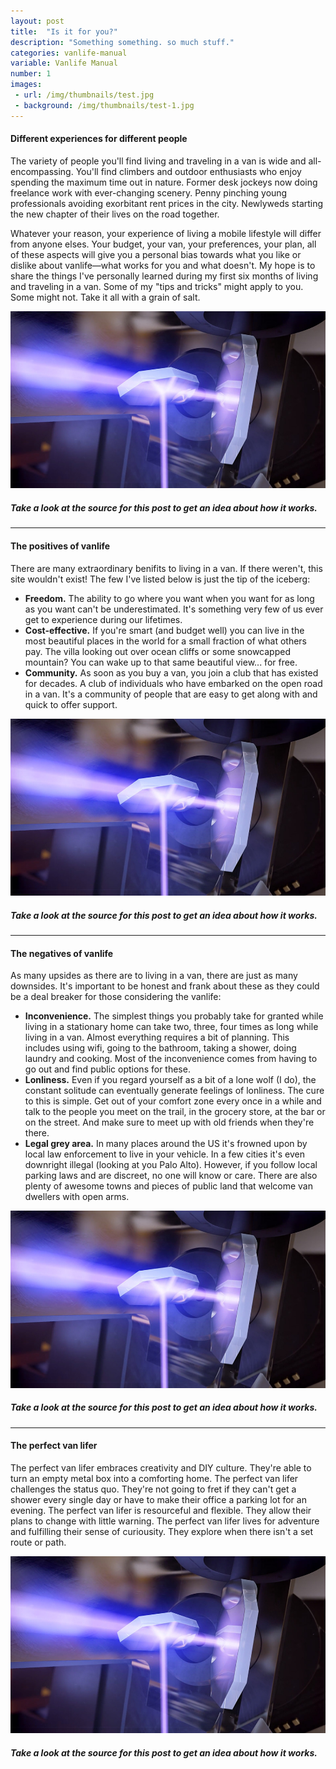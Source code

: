 ```yaml
---
layout: post
title:  "Is it for you?"
description: "Something something. so much stuff."
categories: vanlife-manual
variable: Vanlife Manual
number: 1
images:
 - url: /img/thumbnails/test.jpg
 - background: /img/thumbnails/test-1.jpg
---
```


#### Different experiences for different people

The variety of people you'll find living and traveling in a van is wide and all-encompassing. You'll find climbers and outdoor enthusiasts who enjoy spending the maximum time out in nature. Former desk jockeys now doing freelance work with ever-changing scenery. Penny pinching young professionals avoiding exorbitant rent prices in the city. Newlyweds starting the new chapter of their lives on the road together.

Whatever your reason, your experience of living a mobile lifestyle will differ from anyone elses. Your budget, your van, your preferences, your plan, all of these aspects will give you a personal bias towards what you like or dislike about vanlife—what works for you and what doesn't. My hope is to share the things I've personally learned during my first six months of living and traveling in a van. Some of my "tips and tricks" might apply to you. Some might not. Take it all with a grain of salt.

<img src="../img/thumbnails/test.jpg" /> 

##### Take a look at the source for this post to get an idea about how it works.

<hr />

#### The positives of vanlife

There are many extraordinary benifits to living in a van. If there weren't, this site wouldn't exist! The few I've listed below is just the tip of the iceberg:

- **Freedom.** The ability to go where you want when you want for as long as you want can't be underestimated. It's something very few of us ever get to experience during our lifetimes. 
- **Cost-effective.** If you're smart (and budget well) you can live in the most beautiful places in the world for a small fraction of what others pay. The villa looking out over ocean cliffs or some snowcapped mountain? You can wake up to that same beautiful view... for free.
- **Community.** As soon as you buy a van, you join a club that has existed for decades. A club of individuals who have embarked on the open road in a van. It's a community of people that are easy to get along with and quick to offer support.

<img src="../img/thumbnails/test.jpg" /> 

##### Take a look at the source for this post to get an idea about how it works.

<hr />

#### The negatives of vanlife

As many upsides as there are to living in a van, there are just as many downsides. It's important to be honest and frank about these as they could be a deal breaker for those considering the vanlife:

- **Inconvenience.** The simplest things you probably take for granted while living in a stationary home can take two, three, four times as long while living in a van. Almost everything requires a bit of planning. This includes using wifi, going to the bathroom, taking a shower, doing laundry and cooking. Most of the inconvenience comes from having to go out and find public options for these.
- **Lonliness.** Even if you regard yourself as a bit of a lone wolf (I do), the constant solitude can eventually generate feelings of lonliness. The cure to this is simple. Get out of your comfort zone every once in a while and talk to the people you meet on the trail, in the grocery store, at the bar or on the street. And make sure to meet up with old friends when they're there.
- **Legal grey area.** In many places around the US it's frowned upon by local law enforcement to live in your vehicle. In a few cities it's even downright illegal (looking at you Palo Alto). However, if you follow local parking laws and are discreet, no one will know or care. There are also plenty of awesome towns and pieces of public land that welcome van dwellers with open arms.

<img src="../img/thumbnails/test.jpg" /> 

##### Take a look at the source for this post to get an idea about how it works.

<hr />

#### The perfect van lifer

The perfect van lifer embraces creativity and DIY culture. They're able to turn an empty metal box into a comforting home. The perfect van lifer challenges the status quo. They're not going to fret if they can't get a shower every single day or have to make their office a parking lot for an evening. The perfect van lifer is resourceful and flexible. They allow their plans to change with little warning. The perfect van lifer lives for adventure and fulfilling their sense of curiousity. They explore when there isn't a set route or path.

<img src="../img/thumbnails/test.jpg" /> 

##### Take a look at the source for this post to get an idea about how it works.

